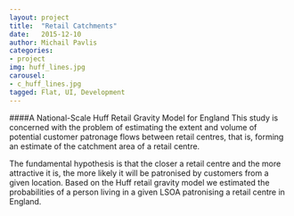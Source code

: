```yaml
---
layout: project
title:  "Retail Catchments"
date:   2015-12-10
author: Michail Pavlis
categories:
- project
img: huff_lines.jpg
carousel:
- c_huff_lines.jpg
tagged: Flat, UI, Development
---
```

####A National-Scale Huff Retail Gravity Model for England
This study is concerned with the problem of estimating the extent and volume of potential customer patronage flows between retail centres, that is, forming an estimate of the catchment area of a retail centre.

The fundamental hypothesis is that the closer a retail centre and the more attractive it is, the more likely it will be patronised by customers from a given location. Based on the Huff retail gravity model we estimated the probabilities of a person living in a given LSOA patronising a retail centre in England.
